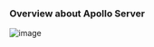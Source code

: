 ### Overview about Apollo Server

![image](https://user-images.githubusercontent.com/52172667/191038373-e6b97e2e-1a17-4ac8-8be5-3fad82ad8458.png)

